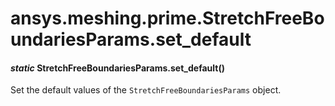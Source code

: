 # ansys.meshing.prime.StretchFreeBoundariesParams.set_default

<a id="ansys.meshing.prime.StretchFreeBoundariesParams.set_default"></a>

#### *static* StretchFreeBoundariesParams.set_default()

Set the default values of the `StretchFreeBoundariesParams` object.

<!-- !! processed by numpydoc !! -->
